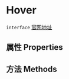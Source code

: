 # Hover
`interface` [官网地址](https://microsoft.github.io/monaco-editor/docs.html#interfaces/languages.Hover.html)
## 属性 Properties
## 方法 Methods

